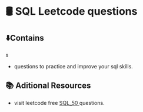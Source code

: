 # 🛢️ SQL Leetcode questions

## ⬇️Contains
s
- questions to practice and improve your sql skills.


## 📚 Aditional Resources
- visit leetcode free [SQL_50 ](https://leetcode.com/studyplan/top-sql-50/) questions.